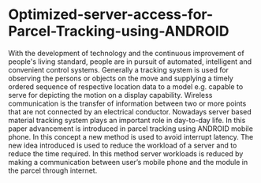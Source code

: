 # Optimized-server-access-for-Parcel-Tracking-using-ANDROID
With the development of technology and the continuous improvement of people's living standard, people are in pursuit of automated, intelligent and convenient control systems. Generally a tracking system is used for observing the persons or objects on the move and supplying a timely ordered sequence of respective location data to a model e.g. capable to serve for depicting the motion on a display capability. Wireless communication is the transfer of information between two or more points that are not connected by an electrical conductor. Nowadays server based material tracking system plays an important role in day-to-day life. In this paper advancement is introduced in parcel tracking using ANDROID mobile phone. In this concept a new method is used to avoid interrupt latency. The new idea introduced is used to reduce the workload of a server and to reduce the time required. In this method server workloads is reduced by making a communication between user’s mobile phone and the module in the parcel through internet.
